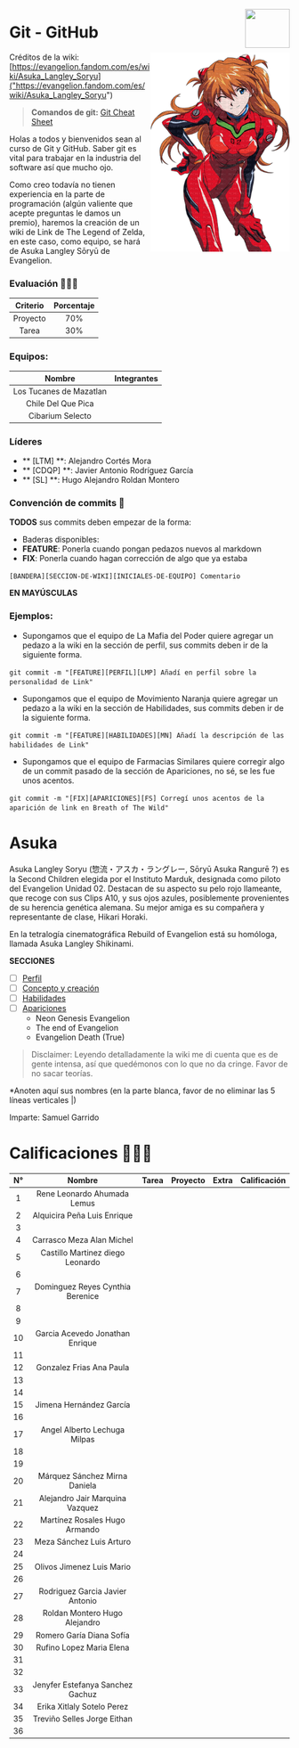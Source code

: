 <p>
  <img src="img/github.jpg" align = "right"  width="80" height="70" />
</p>

# Git - GitHub 
<p>
  <img src="img/Asuka1.png" align = "right"  width="250"/>
</p>

Créditos de la wiki:  [https://evangelion.fandom.com/es/wiki/Asuka_Langley_Soryu]("https://evangelion.fandom.com/es/wiki/Asuka_Langley_Soryu")

> **Comandos de git:** [Git Cheat Sheet]("https://evangelion.fandom.com/es/wiki/Asuka_Langley_Soryu")

Holas a todos y bienvenidos sean al curso de Git y GitHub. Saber git es vital para trabajar en la industria del software así que mucho ojo.

Como creo todavía no tienen experiencia en la parte de programación (algún valiente que acepte preguntas le damos un premio), haremos la creación de un wiki de Link de The Legend of Zelda, en este caso, como equipo, se hará de Asuka Langley Sōryū de Evangelion.

### Evaluación 🤖✍🏻

| Criterio | Porcentaje|
|:--------:|:---------:|
| Proyecto |    70%    |
| Tarea    |    30%    |

### Equipos:

| Nombre   		      | Integrantes                    |
|:--------------------:|:------------------------------:|
| Los Tucanes de Mazatlan |     |
| Chile Del Que Pica	    |     |
| Cibarium Selecto	      |     |

### Líderes

- ** [LTM] **: Alejandro Cortés Mora
- ** [CDQP] **: Javier Antonio Rodríguez García
- ** [SL] **: Hugo Alejandro Roldan Montero

### Convención de commits 👀

**TODOS** sus commits deben empezar de la forma: 

- Baderas disponibles: 
 - **FEATURE**: Ponerla cuando pongan pedazos nuevos al markdown
 - **FIX**: Ponerla cuando hagan corrección de algo que ya estaba

`[BANDERA][SECCION-DE-WIKI][INICIALES-DE-EQUIPO] Comentario`

**EN MAYÚSCULAS**

### Ejemplos: 

- Supongamos que el equipo de La Mafia del Poder quiere agregar un pedazo a la wiki en la sección de perfil, sus commits deben ir de la siguiente forma.

`git commit -m "[FEATURE][PERFIL][LMP] Añadí en perfil sobre la personalidad de Link"`

- Supongamos que el equipo de Movimiento Naranja quiere agregar un pedazo a la wiki en la sección de Habilidades, sus commits deben ir de la siguiente forma.

`git commit -m "[FEATURE][HABILIDADES][MN] Añadí la descripción de las habilidades de Link"`

- Supongamos que el equipo de Farmacias Similares quiere corregir algo de un commit pasado de la sección de Apariciones, no sé, se les fue unos acentos.

`git commit -m "[FIX][APARICIONES][FS] Corregí unos acentos de la aparición de link en Breath of The Wild"`



# Asuka

Asuka Langley Soryu (惣流・アスカ・ラングレー, Sōryū Asuka Rangurē ?) es la Second Children elegida por el Instituto Marduk, designada como piloto del Evangelion Unidad 02.
Destacan de su aspecto su pelo rojo llameante, que recoge con sus Clips A10, y sus ojos azules, posiblemente provenientes de su herencia genética alemana. Su mejor amiga es su compañera y representante de clase, Hikari Horaki.

En la tetralogía cinematográfica Rebuild of Evangelion está su homóloga, llamada Asuka Langley Shikinami.


**SECCIONES**

- [ ] [Perfil]("Wiki/Perfil.md")
- [ ] [Concepto y creación]("")
- [ ] [Habilidades](Wiki/Habilidades.md)
- [ ] [Apariciones](Wiki/Apariciones.md)
  * Neon Genesis Evangelion
  *  The end of Evangelion
  * Evangelion Death (True)


> Disclaimer: Leyendo detalladamente la wiki me di cuenta que es de gente intensa, así que quedémonos con lo que no da cringe. Favor de no sacar teorías.


*Anoten aquí sus nombres (en la parte blanca, favor de no eliminar las 5 líneas verticales |)

Imparte: Samuel Garrido

# Calificaciones 🥇🥈🥉
|**N°**|**Nombre**|**Tarea**|**Proyecto**|**Extra**|**Calificación**|
|:----:|:--------:|:-------:|:----------:|:--------------:|:---------:|
|1|Rene Leonardo Ahumada Lemus                   |||||
|2|Alquicira Peña Luis Enrique                       |||||
|3|                         |||||
|4| Carrasco Meza Alan Michel |||||
|5|   Castillo Martinez diego Leonardo                     |||||
|6|                         |||||
|7| Dominguez Reyes Cynthia Berenice                        |||||
|8|                         |||||
|9|                         |||||
|10| Garcia Acevedo Jonathan Enrique   |||||
|11|                         |||||
|12| Gonzalez Frias Ana Paula                        |||||
|13|                         |||||
|14|                         |||||
|15| Jimena Hernández García |||||
|16|                         |||||
|17|  Angel Alberto Lechuga Milpas                       |||||
|18|                         |||||
|19|                         |||||
|20|Márquez Sánchez Mirna Daniela   |||||
|21| Alejandro Jair Marquina Vazquez|||||
|22|Martínez Rosales Hugo Armando|||||
|23|Meza Sánchez Luis Arturo  |||||
|24|                         |||||
|25|Olivos Jimenez Luis Mario|||||
|26|                         |||||
|27|Rodriguez Garcia Javier Antonio|||||
|28|Roldan Montero Hugo Alejandro                         |||||
|29|Romero Garía Diana Sofía|||||
|30|Rufino Lopez Maria Elena |||||
|31|                         |||||
|32|                         |||||
|33|Jenyfer Estefanya Sanchez Gachuz|||||
|34|Erika Xitlaly Sotelo Perez|||||
|35|Treviño Selles Jorge Eithan|||||
|36|                         |||||

